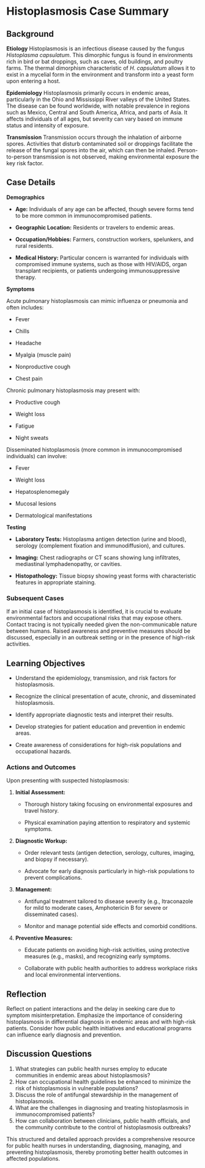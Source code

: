 # Histoplasmosis Case Summary


## Background

**Etiology**
Histoplasmosis is an infectious disease caused by the fungus *Histoplasma capsulatum*. This dimorphic fungus is found in environments rich in bird or bat droppings, such as caves, old buildings, and poultry farms. The thermal dimorphism characteristic of *H. capsulatum* allows it to exist in a mycelial form in the environment and transform into a yeast form upon entering a host.

**Epidemiology**
Histoplasmosis primarily occurs in endemic areas, particularly in the Ohio and Mississippi River valleys of the United States. The disease can be found worldwide, with notable prevalence in regions such as Mexico, Central and South America, Africa, and parts of Asia. It affects individuals of all ages, but severity can vary based on immune status and intensity of exposure.

**Transmission**
Transmission occurs through the inhalation of airborne spores. Activities that disturb contaminated soil or droppings facilitate the release of the fungal spores into the air, which can then be inhaled. Person-to-person transmission is not observed, making environmental exposure the key risk factor.

## Case Details

**Demographics**

- **Age:** Individuals of any age can be affected, though severe forms tend to be more common in immunocompromised patients.

- **Geographic Location:** Residents or travelers to endemic areas.

- **Occupation/Hobbies:** Farmers, construction workers, spelunkers, and rural residents.

- **Medical History:** Particular concern is warranted for individuals with compromised immune systems, such as those with HIV/AIDS, organ transplant recipients, or patients undergoing immunosuppressive therapy.

**Symptoms**

Acute pulmonary histoplasmosis can mimic influenza or pneumonia and often includes:

- Fever

- Chills

- Headache

- Myalgia (muscle pain)

- Nonproductive cough

- Chest pain

Chronic pulmonary histoplasmosis may present with:

- Productive cough

- Weight loss

- Fatigue

- Night sweats

Disseminated histoplasmosis (more common in immunocompromised individuals) can involve:

- Fever

- Weight loss

- Hepatosplenomegaly

- Mucosal lesions

- Dermatological manifestations

**Testing**

- **Laboratory Tests:** Histoplasma antigen detection (urine and blood), serology (complement fixation and immunodiffusion), and cultures.

- **Imaging:** Chest radiographs or CT scans showing lung infiltrates, mediastinal lymphadenopathy, or cavities.

- **Histopathology:** Tissue biopsy showing yeast forms with characteristic features in appropriate staining.

### Subsequent Cases
If an initial case of histoplasmosis is identified, it is crucial to evaluate environmental factors and occupational risks that may expose others. Contact tracing is not typically needed given the non-communicable nature between humans. Raised awareness and preventive measures should be discussed, especially in an outbreak setting or in the presence of high-risk activities.

## Learning Objectives

- Understand the epidemiology, transmission, and risk factors for histoplasmosis.

- Recognize the clinical presentation of acute, chronic, and disseminated histoplasmosis.

- Identify appropriate diagnostic tests and interpret their results.

- Develop strategies for patient education and prevention in endemic areas.

- Create awareness of considerations for high-risk populations and occupational hazards.

### Actions and Outcomes
Upon presenting with suspected histoplasmosis:

1. **Initial Assessment:**

   - Thorough history taking focusing on environmental exposures and travel history.

   - Physical examination paying attention to respiratory and systemic symptoms.

2. **Diagnostic Workup:**

   - Order relevant tests (antigen detection, serology, cultures, imaging, and biopsy if necessary).

   - Advocate for early diagnosis particularly in high-risk populations to prevent complications.

3. **Management:**

   - Antifungal treatment tailored to disease severity (e.g., Itraconazole for mild to moderate cases, Amphotericin B for severe or disseminated cases).

   - Monitor and manage potential side effects and comorbid conditions.

4. **Preventive Measures:**

   - Educate patients on avoiding high-risk activities, using protective measures (e.g., masks), and recognizing early symptoms.

   - Collaborate with public health authorities to address workplace risks and local environmental interventions.

## Reflection
Reflect on patient interactions and the delay in seeking care due to symptom misinterpretation. Emphasize the importance of considering histoplasmosis in differential diagnosis in endemic areas and with high-risk patients. Consider how public health initiatives and educational programs can influence early diagnosis and prevention.

## Discussion Questions
1. What strategies can public health nurses employ to educate communities in endemic areas about histoplasmosis?
2. How can occupational health guidelines be enhanced to minimize the risk of histoplasmosis in vulnerable populations?
3. Discuss the role of antifungal stewardship in the management of histoplasmosis.
4. What are the challenges in diagnosing and treating histoplasmosis in immunocompromised patients?
5. How can collaboration between clinicians, public health officials, and the community contribute to the control of histoplasmosis outbreaks?

This structured and detailed approach provides a comprehensive resource for public health nurses in understanding, diagnosing, managing, and preventing histoplasmosis, thereby promoting better health outcomes in affected populations.
